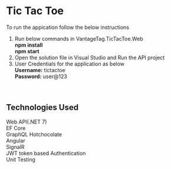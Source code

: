 # Tic Tac Toe
 To run the appication follow the below instructions<br />
 1. Run below commands in VantageTag.TicTacToe.Web <br />
 <b>npm install</b> <br />
 <b>npm start</b><br />
 2. Open the solution file in Visual Studio and Run the API project<br />
 3. User Credentials for the application as below<br />
 <b>Username:</b> tictactoe<br />
 <b>Password:</b> user@123<br /> 
 <br /><br />
 ## Technologies Used
 Web API(.NET 7)<br />
 EF Core<br />
 GraphQL Hotchocolate<br />
 Angular<br />
 SignalR<br />
 JWT token based Authentication<br />
 Unit Testing<br />
 
